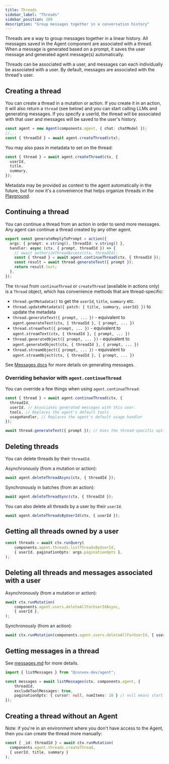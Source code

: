 ```yaml
---
title: Threads
sidebar_label: "Threads"
sidebar_position: 200
description: "Group messages together in a conversation history"
---
```

Threads are a way to group messages together in a linear history.
All messages saved in the Agent component are associated with a thread.
When a message is generated based on a prompt, it saves the user message and
generated agent message(s) automatically.

Threads can be associated with a user, and messages can each individually be
associated with a user. By default, messages are associated with the thread's
user.

## Creating a thread

You can create a thread in a mutation or action.
If you create it in an action, it will also return a `thread` (see below) and
you can start calling LLMs and generating messages.
If you specify a userId, the thread will be associated with that user and
messages will be saved to the user's history.

```ts
const agent = new Agent(components.agent, { chat: chatModel });
//...
const { threadId } = await agent.createThread(ctx);
```

You may also pass in metadata to set on the thread:

```ts
const { thread } = await agent.createThread(ctx, {
  userId,
  title,
  summary,
});
```

Metadata may be provided as context to the agent automatically in the future,
but for now it's a convenience that helps organize threads in the
[Playground](./playground.md).

## Continuing a thread

You can continue a thread from an action in order to send more messages. Any
agent can continue a thread created by any other agent.

```ts
export const generateReplyToPrompt = action({
  args: { prompt: v.string(), threadId: v.string() },
  handler: async (ctx, { prompt, threadId }) => {
    // await authorizeThreadAccess(ctx, threadId);
    const { thread } = await agent.continueThread(ctx, { threadId });
    const result = await thread.generateText({ prompt });
    return result.text;
  },
});
```

The `thread` from `continueThread` or `createThread` (available in actions only)
is a `Thread` object, which has convenience methods that are thread-specific:

- `thread.getMetadata()` to get the `userId`, `title`, `summary` etc.
- `thread.updateMetadata({ patch: { title, summary, userId} })` to update the metadata
- `thread.generateText({ prompt, ... })` - equivalent to `agent.generateText(ctx, { threadId }, { prompt, ... })`
- `thread.streamText({ prompt, ... })` - equivalent to `agent.streamText(ctx, { threadId }, { prompt, ... })`
- `thread.generateObject({ prompt, ... })` - equivalent to `agent.generateObject(ctx, { threadId }, { prompt, ... })`
- `thread.streamObject({ prompt, ... })` - equivalent to `agent.streamObject(ctx, { threadId }, { prompt, ... })`

See [Messages docs](./messages.md) for more details on generating messages.

### Overriding behavior with `agent.continueThread`

You can override a few things when using `agent.continueThread`:

```ts
const { thread } = await agent.continueThread(ctx, {
  threadId,
  userId, // Associates generated messages with this user.
  tools, // Replaces the agent's default tools
  usageHandler, // Replaces the agent's default usage handler
});

await thread.generateText({ prompt }); // Uses the thread-specific options.
```

## Deleting threads

You can delete threads by their `threadId`.

Asynchronously (from a mutation or action):
```ts
await agent.deleteThreadAsync(ctx, { threadId });
```

Synchronously in batches (from an action):
```ts
await agent.deleteThreadSync(ctx, { threadId });
```

You can also delete all threads by a user by their `userId`.

```ts
await agent.deleteThreadsByUserId(ctx, { userId });
```

## Getting all threads owned by a user

```ts
const threads = await ctx.runQuery(
    components.agent.threads.listThreadsByUserId,
    { userId, paginationOpts: args.paginationOpts },
);
```

## Deleting all threads and messages associated with a user

Asynchronously (from a mutation or action):
```ts
await ctx.runMutation(
    components.agent.users.deleteAllForUserIdAsync,
    { userId },
);
```

Synchronously (from an action):
```ts
await ctx.runMutation(components.agent.users.deleteAllForUserId, { userId });
```

## Getting messages in a thread

See [messages.md](./messages.md) for more details.

```ts
import { listMessages } from "@convex-dev/agent";

const messages = await listMessages(ctx, components.agent, {
    threadId,
    excludeToolMessages: true,
    paginationOpts: { cursor: null, numItems: 10 } // null means start from the beginning
});
```

## Creating a thread without an Agent

Note: if you're in an environment where you don't have access to the Agent, then
you can create the thread more manually:

```ts
const { _id: threadId } = await ctx.runMutation(
  components.agent.threads.createThread,
  { userId, title, summary }
);
```
